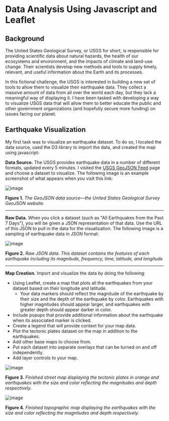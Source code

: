 # Data Analysis Using Javascript and Leaflet

## Background
The United States Geological Survey, or USGS for short, is responsible for providing scientific data about natural hazards, the health of our ecosystems and environment, and the impacts of climate and land-use change. Their scientists develop new methods and tools to supply timely, relevant, and useful information about the Earth and its processes.

In this fictional challenge, the USGS is interested in building a new set of tools to allow them to visualize their earthquake data. They collect a massive amount of data from all over the world each day, but they lack a meaningful way of displaying it. I have been tasked with developing a way to visualize USGS data that will allow them to better educate the public and other government organizations (and hopefully secure more funding) on issues facing our planet.

## Earthquake Visualization
My first task was to visualize an earthquake dataset. To do so, I located the data source, used the D3 library to import the data, and created the map using javascript:

**Data Source.** The USGS provides earthquake data in a number of different formats, updated every 5 minutes. I visited the [USGS GeoJSON Feed](https://earthquake.usgs.gov/earthquakes/feed/v1.0/geojson.php) page and choose a dataset to visualize. The following image is an example screenshot of what appears when you visit this link:

![image](https://github.com/nicholaishaw/leaflet-challenge/assets/135463220/2cb002a4-4f97-4e2a-8e70-e20eb0e4f770)

**Figure 1.** *The GeoJSON data source—the United States Geological Survey GeoJSON website.*
___

**Raw Data.** When you click a dataset (such as "All Earthquakes from the Past 7 Days"), you will be given a JSON representation of that data. Use the URL of this JSON to pull in the data for the visualization. The following image is a sampling of earthquake data in JSON format:

![image](https://github.com/nicholaishaw/leaflet-challenge/assets/135463220/230524c1-30ea-4089-8ad2-02dfc6a7c022)

**Figure 2.** *Raw JSON data. This dataset contains the features of each earthquake including its magnitude, frequency, time, latitude, and longitude*
___

**Map Creation.** Import and visualize the data by doing the following:

* Using Leaflet, create a map that plots all the earthquakes from your dataset based on their longitude and latitude.
    * Your data markers should reflect the magnitude of the earthquake by their size and the depth of the earthquake by color. Earthquakes with higher magnitudes should appear larger, and earthquakes with greater depth should appear darker in color.
* Include popups that provide additional information about the earthquake when its associated marker is clicked.
* Create a legend that will provide context for your map data.
* Plot the tectonic plates dataset on the map in addition to the earthquakes.
* Add other base maps to choose from.
* Put each dataset into separate overlays that can be turned on and off independently.
* Add layer controls to your map.

![image](https://github.com/nicholaishaw/leaflet-challenge/assets/135463220/23fe6dfb-e21a-495e-96db-4cc34be20c38)

**Figure 3.** *Finished street map displaying the tectonic plates in orange and earthquakes with the size and color reflecting the magnitudes and depth respectively.*

![image](https://github.com/nicholaishaw/leaflet-challenge/assets/135463220/1f7c3c13-713c-46ca-95d3-28d58b1d7776)

**Figure 4.** *Finished topographic map displaying the earthquakes with the size and color reflecting the magnitudes and depth respectively.*
